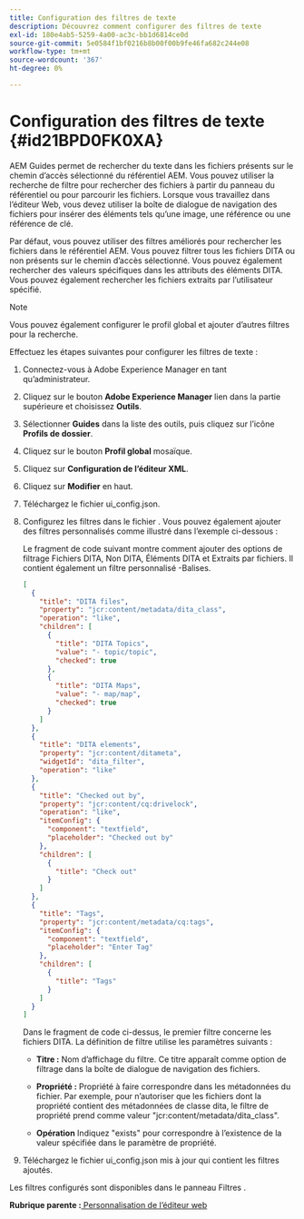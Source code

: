 ```yaml
---
title: Configuration des filtres de texte
description: Découvrez comment configurer des filtres de texte
exl-id: 180e4ab5-5259-4a00-ac3c-bb1d6814ce0d
source-git-commit: 5e0584f1bf0216b8b00f00b9fe46fa682c244e08
workflow-type: tm+mt
source-wordcount: '367'
ht-degree: 0%

---
```


# Configuration des filtres de texte {#id21BPD0FK0XA}

AEM Guides permet de rechercher du texte dans les fichiers présents sur le chemin d’accès sélectionné du référentiel AEM. Vous pouvez utiliser la recherche de filtre pour rechercher des fichiers à partir du panneau du référentiel ou pour parcourir les fichiers. Lorsque vous travaillez dans l’éditeur Web, vous devez utiliser la boîte de dialogue de navigation des fichiers pour insérer des éléments tels qu’une image, une référence ou une référence de clé.

Par défaut, vous pouvez utiliser des filtres améliorés pour rechercher les fichiers dans le référentiel AEM. Vous pouvez filtrer tous les fichiers DITA ou non présents sur le chemin d’accès sélectionné. Vous pouvez également rechercher des valeurs spécifiques dans les attributs des éléments DITA. Vous pouvez également rechercher les fichiers extraits par l’utilisateur spécifié.

>[!NOTE]
>
> Vous pouvez également configurer le profil global et ajouter d’autres filtres pour la recherche.

Effectuez les étapes suivantes pour configurer les filtres de texte :

1. Connectez-vous à Adobe Experience Manager en tant qu’administrateur.
1. Cliquez sur le bouton **Adobe Experience Manager** lien dans la partie supérieure et choisissez **Outils**.
1. Sélectionner **Guides** dans la liste des outils, puis cliquez sur l’icône **Profils de dossier**.
1. Cliquez sur le bouton **Profil global** mosaïque.
1. Cliquez sur **Configuration de l’éditeur XML**.
1. Cliquez sur **Modifier** en haut.
1. Téléchargez le fichier ui\_config.json.
1. Configurez les filtres dans le fichier . Vous pouvez également ajouter des filtres personnalisés comme illustré dans l’exemple ci-dessous :

   Le fragment de code suivant montre comment ajouter des options de filtrage Fichiers DITA, Non DITA, Éléments DITA et Extraits par fichiers. Il contient également un filtre personnalisé -Balises.

   ```json
   [
     {
       "title": "DITA files",
       "property": "jcr:content/metadata/dita_class",
       "operation": "like",
       "children": [
         {
           "title": "DITA Topics",
           "value": "- topic/topic",
           "checked": true
         },
         {
           "title": "DITA Maps",
           "value": "- map/map",
           "checked": true
         }
       ]
     },
     {
       "title": "DITA elements",
       "property": "jcr:content/ditameta",
       "widgetId": "dita_filter",
       "operation": "like"
     },
     {
       "title": "Checked out by",
       "property": "jcr:content/cq:drivelock",
       "operation": "like",
       "itemConfig": {
         "component": "textfield",
         "placeholder": "Checked out by"
       },
       "children": [
         {
           "title": "Check out"
         }
       ]
     },
     {
       "title": "Tags",
       "property": "jcr:content/metadata/cq:tags",
       "itemConfig": {
         "component": "textfield",
         "placeholder": "Enter Tag"
       },
       "children": [
         {
           "title": "Tags"
         }
       ]
     }
   ]
   ```

   Dans le fragment de code ci-dessus, le premier filtre concerne les fichiers DITA. La définition de filtre utilise les paramètres suivants :

   - **Titre :** Nom d’affichage du filtre. Ce titre apparaît comme option de filtrage dans la boîte de dialogue de navigation des fichiers.

   - **Propriété :** Propriété à faire correspondre dans les métadonnées du fichier. Par exemple, pour n’autoriser que les fichiers dont la propriété contient des métadonnées de classe dita\, le filtre de propriété prend comme valeur &quot;jcr:content/metadata/dita\_class&quot;.

   - **Opération** Indiquez &quot;exists&quot; pour correspondre à l’existence de la valeur spécifiée dans le paramètre de propriété.

1. Téléchargez le fichier ui\_config.json mis à jour qui contient les filtres ajoutés.

Les filtres configurés sont disponibles dans le panneau Filtres .

**Rubrique parente :**[ Personnalisation de l’éditeur web](conf-web-editor.md)
